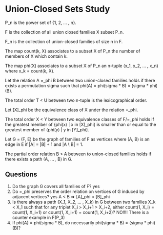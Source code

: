 # Union-Closed Sets Study

P_n is the power set of {1, 2, ... , n}.

F is the collection of all union closed families X subset P_n.

F_n is the collection of union-closed families of size n in F.

The map count(k, X) associates to a subset X of P_n the number of members of X which contain k.

The map phi(X) associates to a subset X of P_n an n-tuple (x_1, x_2, ... , x_n) where x_k = count(k, X).

Let the relation A =_phi B between two union-closed families holds if there exists a permutation sigma such that phi(A) = phi(sigma * B) = (sigma * phi)(B).

The total order T < U between two n-tuple is the lexicographical order.

Let [X]_phi be the equivalence class of X under the relation =_phi.

The total order X < Y between two equivalence classes of F/=_phi holds if the greatest member of {phi(x) | x in [X]_phi} is smaller than or equal to the greatest member of {phi(y) | y in [Y]_phi}.

Let G = (F, E) be the graph of families of F as vertices where (A, B) is an edge in E if |A| = |B| + 1 and |A \ B| = 1.

The partial order relation B < A between to union-closed families holds if there exists a path (A, ... , B) in 
G.

## Questions

1. Do the graph G covers all families of F? yes
2. Do =_phi preserves the order relation on vertices of G induced by adjacent vertices? yes
   A < B => [A]_phi < [B]_phi
3. Is there always a path (X_1, X_2, ... , X_k) in G between two families X_k < X_1 such that for any triplet X_i > X_i+1 > X_i+2, either count(1, X_i) = count(1, X_i+1) or count(1, X_i+1) = count(1, X_i+2)? NO!!!! There is a counter example in F(P_3)
4. If phi(A) = phi(sigma * B), do necessarily phi(sigma * B) = (sigma * phi)(B)?